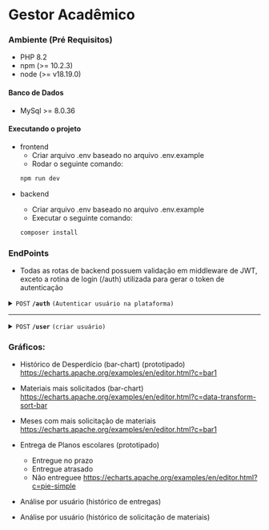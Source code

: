 # Gestor Acadêmico

### Ambiente (Pré Requisitos)

- PHP 8.2
- npm (>= 10.2.3)
- node (>= v18.19.0)

#### Banco de Dados

- MySql >= 8.0.36

#### Executando o projeto

- frontend
  - Criar arquivo .env baseado no arquivo .env.example
  - Rodar o seguinte comando:
  ```sh
  npm run dev
  ```

* backend

  - Criar arquivo .env baseado no arquivo .env.example
  - Executar o seguinte comando:

  ```sh
  composer install
  ```

### EndPoints

- Todas as rotas de backend possuem validação em middleware de JWT, exceto a
  rotina de login (/auth) utilizada para gerar o token de autenticação

<details>
  <summary>
    <code>POST</code>
    <code><b>/auth</b></code>
    <code>(Autenticar usuário na plataforma)</code>
  </summary>

##### Payload

```json
{
  "email": "example@example.com",
  "password": "password"
}
```

</details>

---

<details>
  <summary>
    <code>POST</code>
    <code><b>/user</b></code>
    <code>(criar usuário)</code>
  </summary>

##### Payload

```json
{
  "userName": "Username",
  "office": "TEACHER|SUPERVISOR|KITCHEN",
  "email": "example@example.como"
}
```

</details>

### Gráficos:

- Histórico de Desperdício (bar-chart) (prototipado)
  https://echarts.apache.org/examples/en/editor.html?c=bar1

- Materiais mais solicitados (bar-chart)
  https://echarts.apache.org/examples/en/editor.html?c=data-transform-sort-bar

- Meses com mais solicitação de materiais
  https://echarts.apache.org/examples/en/editor.html?c=bar1

- Entrega de Planos escolares (prototipado)
  - Entregue no prazo
  - Entregue atrasado
  - Não entreguee
    https://echarts.apache.org/examples/en/editor.html?c=pie-simple
- Análise por usuário (histórico de entregas)
- Análise por usuário (histórico de solicitação de materiais)
